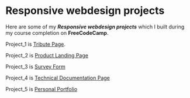  # Responsive webdesign projects
Here are some of my ***Responsive webdesign projects*** which I built during my course completion on **FreeCodeCamp**.

 Project_1 is [Tribute Page](https://github.com/meanjula/responsive_webdesign/tree/master/project_1). 
 
 Project_2 is [Product Landing Page](https://github.com/meanjula/responsive_webdesign/tree/master/project_2)

 Project_3 is [Survey Form](https://github.com/meanjula/responsive_webdesign/tree/master/project_3)
 
 Project_4 is [Technical Documentation Page](https://github.com/meanjula/responsive_webdesign/tree/master/project_4) 
 
 Project_5 is [Personal Portfolio](https://github.com/meanjula/responsive_webdesign/tree/master/project_5) 
